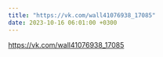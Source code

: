 ```yaml
---
title: "https://vk.com/wall41076938_17085"
date: 2023-10-16 06:01:00 +0300
---
```


https://vk.com/wall41076938_17085

